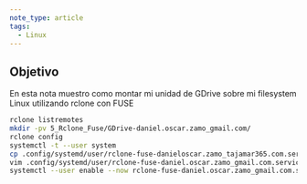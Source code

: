 ```yaml
---
note_type: article
tags: 
  - Linux
---
```


## Objetivo

En esta nota muestro como montar mi unidad de GDrive sobre mi filesystem Linux utilizando rclone con FUSE


```bash
rclone listremotes
mkdir -pv 5_Rclone_Fuse/GDrive-daniel.oscar.zamo_gmail.com/  
rclone config  
systemctl -t --user system  
cp .config/systemd/user/rclone-fuse-danieloscar.zamo_tajamar365.com.service .config/systemd/user/rclone-fuse-daniel.oscar.zamo_gmail.com.service    
vim .config/systemd/user/rclone-fuse-daniel.oscar.zamo_gmail.com.service
systemctl --user enable --now rclone-fuse-daniel.oscar.zamo_gmail.com.service
```